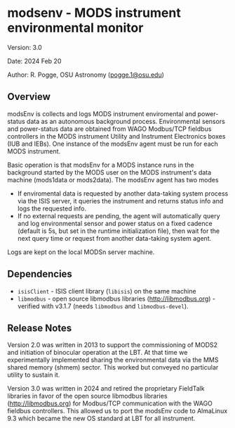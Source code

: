 # modsenv - MODS instrument environmental monitor

Version: 3.0

Date: 2024 Feb 20

Author: R. Pogge, OSU Astronomy (pogge.1@osu.edu)

## Overview

modsEnv is collects and logs MODS instrument enviromental and power-status data
as an autonomous background process. Environmental sensors and power-status data
are obtained from WAGO Modbus/TCP fieldbus controllers in the MODS instrument
Utility and Instrument Electronics boxes (IUB and IEBs).  One instance of the modsEnv
agent must be run for each MODS instrument.

Basic operation is that modsEnv for a MODS instance runs in the background started
by the MODS user on the MODS instrument's data machine (mods1data or mods2data).
The modsEnv agent has two modes
 * If enviromental data is requested by another data-taking system process via the ISIS server, it queries the instrument and returns status info and logs the requested info.
 * If no external requests are pending, the agent will automatically query and log environmental sensor and power status on a fixed cadence (default is 5s, but set in the runtime initialization file), then wait for the next query time or request from another data-taking system agent.

Logs are kept on the local MODSn server machine.

## Dependencies

 * `isisClient` - ISIS client library (`libisis`) on the same machine
 * `libmodbus` - open source libmodbus libraries (http://libmodbus.org) - verified with v3.1.7 (needs `libmodbus` and `libmodbus-devel`).

## Release Notes

Version 2.0 was written in 2013 to support the commissioning of MODS2 and initiation
of binocular operation at the LBT.  At that time we experimentally implemented
sharing the environmental data via the MMS shared memory (shmem) sector. This worked
but conveyed no particular utility to sustain it.

Version 3.0 was written in 2024 and retired the proprietary FieldTalk libraries in favor
of the open source libmodbus libraries (http://libmodbus.org) for Modbus/TCP communication
with the WAGO fieldbus controllers. This allowed us to port the modsEnv code to AlmaLinux 9.3 which 
became the new OS standard at LBT for all instrument.
